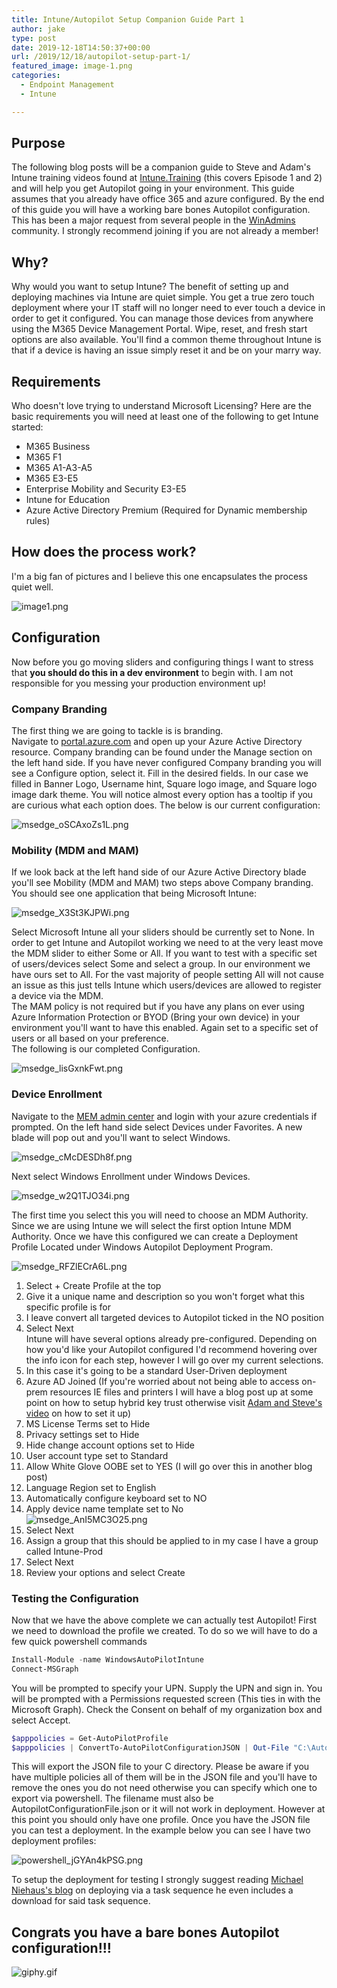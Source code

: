 ```yaml
---
title: Intune/Autopilot Setup Companion Guide Part 1
author: jake
type: post
date: 2019-12-18T14:50:37+00:00
url: /2019/12/18/autopilot-setup-part-1/
featured_image: image-1.png
categories:
  - Endpoint Management
  - Intune

---
```

## Purpose

The following blog posts will be a companion guide to Steve and Adam's Intune training videos found at [Intune.Training](https://intune.training) (this covers Episode 1 and 2) and will help you get Autopilot going in your environment. This guide assumes that you already have office 365 and azure configured. By the end of this guide you will have a working bare bones Autopilot configuration. This has been a major request from several people in the [WinAdmins](https://winadmins.io) community. I strongly recommend joining if you are not already a member!

## Why?

Why would you want to setup Intune? The benefit of setting up and deploying machines via Intune are quiet simple. You get a true zero touch deployment where your IT staff will no longer need to ever touch a device in order to get it configured. You can manage those devices from anywhere using the M365 Device Management Portal. Wipe, reset, and fresh start options are also available. You'll find a common theme throughout Intune is that if a device is having an issue simply reset it and be on your marry way.

## Requirements

Who doesn't love trying to understand Microsoft Licensing? Here are the basic requirements you will need at least one of the following to get Intune started:

* M365 Business
* M365 F1
* M365 A1-A3-A5
* M365 E3-E5
* Enterprise Mobility and Security E3-E5
* Intune for Education
* Azure Active Directory Premium (Required for Dynamic membership rules)

## How does the process work?

I'm a big fan of pictures and I believe this one encapsulates the process quiet well.

![image1.png](image-1.png)

## Configuration

Now before you go moving sliders and configuring things I want to stress that **you should do this in a dev environment** to begin with. I am not responsible for you messing your production environment up!

### Company Branding

The first thing we are going to tackle is is branding.  
Navigate to [portal.azure.com](http://portal.azure.com) and open up your Azure Active Directory resource. Company branding can be found under the Manage section on the left hand side. If you have never configured Company branding you will see a Configure option, select it. Fill in the desired fields. In our case we filled in Banner Logo, Username hint, Square logo image, and Square logo image dark theme. You will notice almost every option has a tooltip if you are curious what each option does. The below is our current configuration:

![msedge_oSCAxoZs1L.png](msedge_oSCAxoZs1L.png)

### Mobility (MDM and MAM)

If we look back at the left hand side of our Azure Active Directory blade you'll see Mobility (MDM and MAM) two steps above Company branding. You should see one application that being Microsoft Intune:

![msedge_X3St3KJPWi.png](msedge_X3St3KJPWi.png)

Select Microsoft Intune all your sliders should be currently set to None. In order to get Intune and Autopilot working we need to at the very least move the MDM slider to either Some or All. If you want to test with a specific set of users/devices select Some and select a group. In our environment we have ours set to All. For the vast majority of people setting All will not cause an issue as this just tells Intune which users/devices are allowed to register a device via the MDM.  
The MAM policy is not required but if you have any plans on ever using Azure Information Protection or BYOD (Bring your own device) in your environment you'll want to have this enabled. Again set to a specific set of users or all based on your preference.  
The following is our completed Configuration.

![msedge_lisGxnkFwt.png](msedge_lisGxnkFwt.png)

### Device Enrollment

Navigate to the [MEM admin center](http://devicemanagement.microsoft.com) and login with your azure credentials if prompted. On the left hand side select Devices under Favorites. A new blade will pop out and you'll want to select Windows.

![msedge_cMcDESDh8f.png](msedge_cMcDESDh8f.png)

Next select Windows Enrollment under Windows Devices.

![msedge_w2Q1TJO34i.png](msedge_w2Q1TJO34i.png)

The first time you select this you will need to choose an MDM Authority. Since we are using Intune we will select the first option Intune MDM Authority. Once we have this configured we can create a Deployment Profile Located under Windows Autopilot Deployment Program.

![msedge_RFZlECrA6L.png](msedge_RFZlECrA6L.png)

  1. Select + Create Profile at the top
  2. Give it a unique name and description so you won't forget what this specific profile is for
  3. I leave convert all targeted devices to Autopilot ticked in the NO position
  4. Select Next  
    Intune will have several options already pre-configured. Depending on how you'd like your Autopilot configured I'd recommend hovering over the info icon for each step, however I will go over my current selections.
  5. In this case it's going to be a standard User-Driven deployment
  6. Azure AD Joined (If you're worried about not being able to access on-prem resources IE files and printers I will have a blog post up at some point on how to setup hybrid key trust otherwise visit [Adam and Steve's video](https://www.youtube.com/watch?v=GfYOyFMc8vA&t=2769s) on how to set it up)
  7. MS License Terms set to Hide
  8. Privacy settings set to Hide
  9. Hide change account options set to Hide
 10. User account type set to Standard
 11. Allow White Glove OOBE set to YES (I will go over this in another blog post)
 12. Language Region set to English
 13. Automatically configure keyboard set to NO
 14. Apply device name template set to No  
![msedge_AnI5MC3O25.png](msedge_AnI5MC3O25.png)
 15. Select Next
 16. Assign a group that this should be applied to in my case I have a group called Intune-Prod
 17. Select Next
 18. Review your options and select Create

### **Testing the Configuration**

Now that we have the above complete we can actually test Autopilot! First we need to download the profile we created. To do so we will have to do a few quick powershell commands

```powershell
Install-Module -name WindowsAutoPilotIntune
Connect-MSGraph
```

You will be prompted to specify your UPN. Supply the UPN and sign in. You will be prompted with a Permissions requested screen (This ties in with the Microsoft Graph). Check the Consent on behalf of my organization box and select Accept.

```powershell
$apppolicies = Get-AutoPilotProfile
$apppolicies | ConvertTo-AutoPilotConfigurationJSON | Out-File "C:\AutopilotConfigurationFile.json" -Encoding ascii
```

This will export the JSON file to your C directory. Please be aware if you have multiple policies all of them will be in the JSON file and you'll have to remove the ones you do not need otherwise you can specify which one to export via powershell. The filename must also be AutopilotConfigurationFile.json or it will not work in deployment. However at this point you should only have one profile. Once you have the JSON file you can test a deployment. In the example below you can see I have two deployment profiles:

![powershell_jGYAn4kPSG.png](powershell_jGYAn4kPSG.png)

To setup the deployment for testing I strongly suggest reading [Michael Niehaus's blog](https://blogs.technet.microsoft.com/mniehaus/2018/10/25/speeding-up-windows-autopilot-for-existing-devices/) on deploying via a task sequence he even includes a download for said task sequence.

## **Congrats you have a bare bones Autopilot configuration!!!**

![giphy.gif](giphy.gif)

